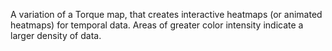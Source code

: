 A variation of a Torque map, that creates interactive heatmaps (or animated heatmaps) for temporal data. Areas of greater color intensity indicate a larger density of data.